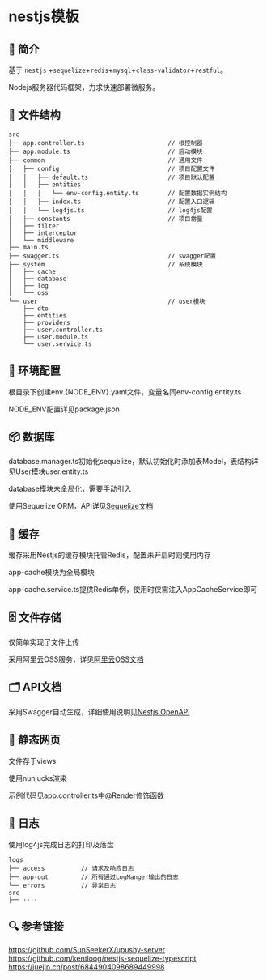 # nestjs模板

## 📌 简介
基于 `nestjs` +`sequelize`+`redis`+`mysql`+`class-validator`+`restful`。

Nodejs服务器代码框架，力求快速部署微服务。

## 📂 文件结构
```
src
├── app.controller.ts                       // 根控制器
├── app.module.ts                           // 启动模块
├── common                                  // 通用文件
│   ├── config                              // 项目配置文件
│   │   ├── default.ts                      // 项目默认配置
│   │   ├── entities
│   │   │   └── env-config.entity.ts        // 配置数据实例结构
│   │   ├── index.ts                        // 配置入口逻辑
│   │   └── log4js.ts                       // log4js配置
│   ├── constants                           // 项目常量
│   ├── filter
│   ├── interceptor
│   └── middleware
├── main.ts
├── swagger.ts                              // swagger配置
├── system                                  // 系统模块
│   ├── cache
│   ├── database
│   ├── log
│   └── oss
└── user                                    // user模块
    ├── dto
    ├── entities
    ├── providers
    ├── user.controller.ts
    ├── user.module.ts
    └── user.service.ts
```

## 📄 环境配置 
根目录下创建env.{NODE_ENV}.yaml文件，变量名同env-config.entity.ts

NODE_ENV配置详见package.json

## 📦 数据库
database.manager.ts初始化sequelize，默认初始化时添加表Model，表结构详见User模块user.entity.ts

database模块未全局化，需要手动引入

使用Sequelize ORM，API详见[Sequelize文档][sequelize herf]

## 💾 缓存
缓存采用Nestjs的缓存模块托管Redis，配置未开启时则使用内存

app-cache模块为全局模块

app-cache.service.ts提供Redis单例，使用时仅需注入AppCacheService即可

## 🗄️ 文件存储
仅简单实现了文件上传

采用阿里云OSS服务，详见[阿里云OSS文档][aliOSS herf]

## 🗂️ API文档
采用Swagger自动生成，详细使用说明见[Nestjs OpenAPI][Nestjs OpenAPI herf]

## 📑 静态网页
文件存于views

使用nunjucks渲染

示例代码见app.controller.ts中@Render修饰函数

## 📝 日志
使用log4js完成日志的打印及落盘
```
logs
├── access          // 请求及响应日志
├── app-out         // 所有通过LogManger输出的日志
└── errors          // 异常日志
src
├── ····
```

## 🔍 参考链接
https://github.com/SunSeekerX/upushy-server
https://github.com/kentloog/nestjs-sequelize-typescript
https://juejin.cn/post/6844904098689449998


[sequelize herf]: https://sequelize.org
[aliOSS herf]: https://help.aliyun.com/document_detail/32070.html
[Nestjs OpenAPI herf]: https://docs.nestjs.cn/8/openapi
